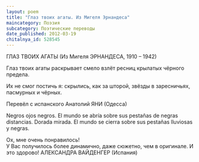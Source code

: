 ```yaml
---
layout: poem
title: "Глаз твоих агаты. Из Мигеля Эрнандеса"
maincategory: Поэзия
subcategory: Поэтические переводы
date_published: 2012-03-19
chitalnya_id: 528545
---
```




ГЛАЗ ТВОИХ АГАТЫ
 (Из Мигеля ЭРНАНДЕСА, 
               1910 – 1942)

Глаз твоих агаты
раскрывает смело
взлёт ресниц крылатых
чёрного предела.

Их не смог постичь я:
скрылись, как за шторой,
звёзды в заресничьях,
пасмурных и чёрных.

Перевёл с испанского Анатолий ЯНИ (Одесса)


Negros ojos negros.
El mundo se abr&#237;a
sobre sus pesta&#241;as
de negras distancias.
Dorada mirada.
El mundo se cierra
sobre sus pesta&#241;as
lluviosas y negras.

Ох, мне очень понравилось!  
У Вас получилось более динамично, 
даже сюжетно, чем в оригинале. 
И это здорово!
АЛЕКСАНДРА ВАЙДЕНГЕР (Испания)






